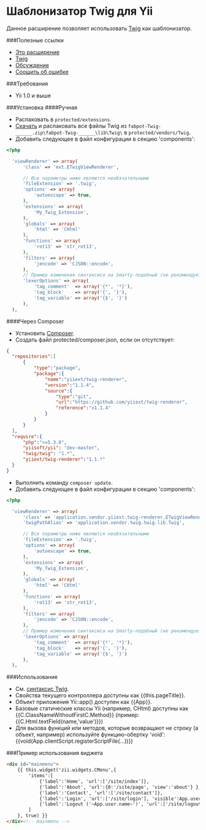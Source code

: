 Шаблонизатор Twig для Yii
=========================

Данное расширение позволяет использовать [Twig](http://twig.sensiolabs.org) как шаблонизатор.

###Полезные ссылки
* [Это расширение](https://github.com/yiiext/twig-renderer)
* [Twig](http://twig.sensiolabs.org)
* [Обсуждение](http://yiiframework.ru/forum/viewtopic.php?f=9&t=238)
* [Соощить об ошибке](https://github.com/yiiext/twig-renderer/issues)

###Требования
* Yii 1.0 и выше

###Установка
####Ручная
* Распаковать в `protected/extensions`.
* [Скачать](http://twig.sensiolabs.org/installation) и распаковать все файлы
Twig из `fabpot-Twig-______.zip\fabpot-Twig-______\lib\Twig\` в `protected/vendors/Twig`.
* Добавить следующее в файл конфигурации в секцию 'components':

```php
<?php

  'viewRenderer' => array(
      'class' => 'ext.ETwigViewRenderer',

      // Все параметры ниже являются необязательными
      'fileExtension' => '.twig',
      'options' => array(
          'autoescape' => true,
      ),
      'extensions' => array(
          'My_Twig_Extension',
      ),
      'globals' => array(
          'html' => 'CHtml'
      ),
      'functions' => array(
          'rot13' => 'str_rot13',
      ),
      'filters' => array(
          'jencode' => 'CJSON::encode',
      ),
      // Пример изменения синтаксиса на Smarty-подобный (не рекомендуется использовать)
      'lexerOptions' => array(
          'tag_comment'  => array('{*', '*}'),
          'tag_block'    => array('{', '}'),
          'tag_variable' => array('{$', '}')
      ),
  ),
```

####Через Composer

* Установить [Composer](http://getcomposer.org/).
* Создать файл protected/composer.json, если он отсутствует:

```json
{
  "repositories":[
      {
          "type":"package",
          "package":{
              "name":"yiiext/twig-renderer",
              "version":"1.1.4",
              "source":{
                  "type":"git",
                  "url":"https://github.com/yiiext/twig-renderer",
                  "reference":"v1.1.4"
              }
          }
      }
  ],
  "require":{
      "php":">=5.3.0",
      "yiisoft/yii": "dev-master",
      "twig/twig": "1.*",
      "yiiext/twig-renderer":"1.1.*"
  }
}
```

* Выполнить команду `composer update`.
* Добавить следующее в файл конфигурации в секцию 'components':

```php
<?php

  'viewRenderer' => array(
      'class' => 'application.vendor.yiiext.twig-renderer.ETwigViewRenderer',
      'twigPathAlias' => 'application.vendor.twig.twig.lib.Twig',

      // Все параметры ниже являются необязательными
      'fileExtension' => '.twig',
      'options' => array(
          'autoescape' => true,
      ),
      'extensions' => array(
          'My_Twig_Extension',
      ),
      'globals' => array(
          'html' => 'CHtml'
      ),
      'functions' => array(
          'rot13' => 'str_rot13',
      ),
      'filters' => array(
          'jencode' => 'CJSON::encode',
      ),
      // Пример изменения синтаксиса на Smarty-подобный (не рекомендуется использовать)
      'lexerOptions' => array(
          'tag_comment'  => array('{*', '*}'),
          'tag_block'    => array('{', '}'),
          'tag_variable' => array('{$', '}')
      ),
  ),
```

###Использование
* См. [синтаксис Twig](http://twig.sensiolabs.org/doc/templates.html).
* Свойства текущего контроллера доступны как {{this.pageTitle}}.
* Объект приложения Yii::app() доступен как {{App}}.
* Базовые статические классы Yii (например, CHtml) доступны как {{C.ClassNameWithoutFirstC.Method}} (пример: {{C.Html.textField(name,'value')}})
* Для вызова функций или методов, которые возвращают не строку (а объект, например) используйте функцию-обертку 'void': {{void(App.clientScript.registerScriptFile(...))}}

###Пример использования виджета
```html
<div id="mainmenu">
    {{ this.widget('zii.widgets.CMenu',{
        'items':[
            {'label':'Home', 'url':['/site/index']},
            {'label':'About', 'url':{0:'/site/page', 'view':'about'} },
            {'label':'Contact', 'url':['/site/contact']},
            {'label':'Login', 'url':['/site/login'], 'visible':App.user.isGuest},
            {'label':'Logout ('~App.user.name~')', 'url':['/site/logout'], 'visible':not App.user.isGuest}
        ]
    }, true) }}
</div><!-- mainmenu -->
```